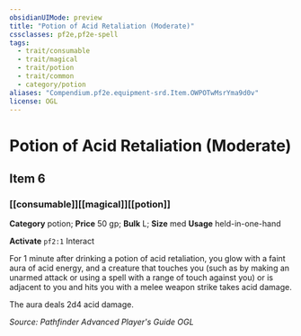 ```yaml
---
obsidianUIMode: preview
title: "Potion of Acid Retaliation (Moderate)"
cssclasses: pf2e,pf2e-spell
tags:
  - trait/consumable
  - trait/magical
  - trait/potion
  - trait/common
  - category/potion
aliases: "Compendium.pf2e.equipment-srd.Item.OWPOTwMsrYma9d0v"
license: OGL
---
```

# Potion of Acid Retaliation (Moderate)
## Item 6
### [[consumable]][[magical]][[potion]]

**Category** potion; 
**Price** 50 gp; 
**Bulk** L; **Size** med
**Usage** held-in-one-hand

**Activate** `pf2:1` Interact

For 1 minute after drinking a potion of acid retaliation, you glow with a faint aura of acid energy, and a creature that touches you (such as by making an unarmed attack or using a spell with a range of touch against you) or is adjacent to you and hits you with a melee weapon strike takes acid damage.

The aura deals 2d4 acid damage.

*Source: Pathfinder Advanced Player's Guide*
*OGL*